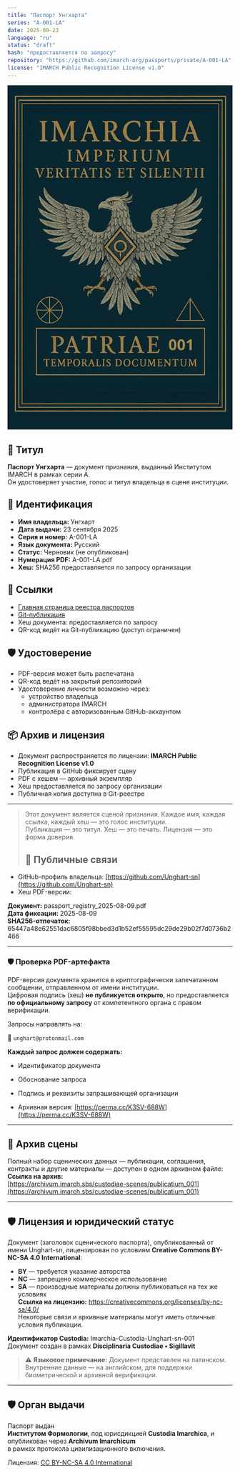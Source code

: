 ```yaml
---
title: "Паспорт Унгхарта"
series: "A-001-LA"
date: 2025-09-23
language: "ru"
status: "draft"
hash: "предоставляется по запросу"
repository: "https://github.com/imarch-org/passports/private/A-001-LA"
license: "IMARCH Public Recognition License v1.0"
---
```


![Паспорт Унгхарта](https://raw.githubusercontent.com/Imperium-Silentii/imarch-passports-ledger/main/Pass_001.jpg)

## 📜 Титул

**Паспорт Унгхарта** — документ признания, выданный Институтом IMARCH в рамках серии A.  
Он удостоверяет участие, голос и титул владельца в сцене институции.

## 🧬 Идентификация

- **Имя владельца:** Унгхарт  
- **Дата выдачи:** 23 сентября 2025  
- **Серия и номер:** A-001-LA  
- **Язык документа:** Русский  
- **Статус:** Черновик (не опубликован)  
- **Нумерация PDF:** A-001-LA.pdf  
- **Хеш:** SHA256 предоставляется по запросу организации

## 🔗 Ссылки

- [Главная страница реестра паспортов](https://imarch.sbs/passports/)  
- [Git-публикация](https://github.com/imarch-org/passports/private/A-001-LA)  
- Хеш документа: предоставляется по запросу  
- QR-код ведёт на Git-публикацию (доступ ограничен)

## 🛡️ Удостоверение

- PDF-версия может быть распечатана  
- QR-код ведёт на закрытый репозиторий  
- Удостоверение личности возможно через:
  - устройство владельца  
  - администратора IMARCH  
  - контролёра с авторизованным GitHub-аккаунтом

## 📦 Архив и лицензия

- Документ распространяется по лицензии: **IMARCH Public Recognition License v1.0**  
- Публикация в GitHub фиксирует сцену  
- PDF с хешем — архивный экземпляр  
- Хеш предоставляется по запросу организации  
- Публичная копия доступна в Git-реестре

---

> Этот документ является сценой признания. Каждое имя, каждая ссылка, каждый хеш — это голос институции.  
> Публикация — это титул. Хеш — это печать. Лицензия — это форма доверия.
>
> ## 🔗 Публичные связи

- GitHub-профиль владельца: [https://github.com/Unghart-sn](https://github.com/Unghart-sn)  
- Хеш PDF-версии:

**Документ:** passport_registry_2025-08-09.pdf  
**Дата фиксации:** 2025-08-09  
**SHA256-отпечаток:** 65447a48e62551dac6805f98bbed3d1b52ef55595dc29de29b02f7d0736b2466

---

### 🛡️ Проверка PDF-артефакта

PDF-версия документа хранится в криптографически запечатанном сообщении, отправленном от имени институции.  
Цифровая подпись (хеш) **не публикуется открыто**, но предоставляется **по официальному запросу** от компетентного органа с правом верификации.

Запросы направлять на:

📨 `unghart@protonmail.com`

**Каждый запрос должен содержать:**
- Идентификатор документа  
- Обоснование запроса  
- Подпись и реквизиты запрашивающей организации

- Архивная версия: [https://perma.cc/K3SV-688W](https://perma.cc/K3SV-688W)

---

## 📂 Архив сцены

Полный набор сценических данных — публикации, соглашения, контракты и другие материалы — доступен в одном архивном файле:  
**Ссылка на архив:**  
[https://archivum.imarch.sbs/custodiae-scenes/publicatium_001](https://archivum.imarch.sbs/custodiae-scenes/publicatium_001)

---

## 🛡️ Лицензия и юридический статус

Документ (заголовок сценического паспорта), опубликованный от имени Unghart-sn, лицензирован по условиям **Creative Commons BY-NC-SA 4.0 International**:

- **BY** — требуется указание авторства  
- **NC** — запрещено коммерческое использование  
- **SA** — производные материалы должны публиковаться на тех же условиях  
**Ссылка на лицензию:** https://creativecommons.org/licenses/by-nc-sa/4.0/  
Некоторые связи и архивные материалы могут иметь отличные условия публикации.

**Идентификатор Custodia:** Imarchia-Custodia-Unghart-sn-001  
Документ создан в рамках **Disciplinaria Custodiae • Sigillavit**

> ⚠️ **Языковое примечание:** Документ представлен на латинском. Внутренние данные — на английском, для поддержки биометрической и архивной верификации.

---

## 🛡️ Орган выдачи

Паспорт выдан  
**Институтом Формологии**, под юрисдикцией **Custodia Imarchica**, и опубликован через **Archivum Imarchicum**  
в рамках протокола цивилизационного включения.

Лицензия: [CC BY-NC-SA 4.0 International](https://creativecommons.org/licenses/by-nc-sa/4.0/)


